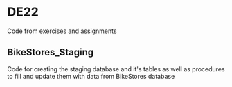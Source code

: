 # DE22
Code from exercises and assignments 

## BikeStores_Staging
Code for creating the staging database and it's tables as well as procedures to fill and update them with data from BikeStores database

